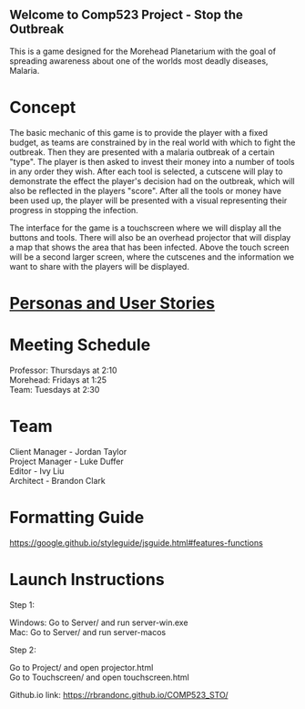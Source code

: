 ## Welcome to Comp523 Project - Stop the Outbreak
This is a game designed for the Morehead Planetarium with the goal of spreading awareness about one of the worlds most deadly diseases, Malaria.

# Concept
The basic mechanic of this game is to provide the player with a fixed budget, as teams are constrained by in the real world with which to fight the outbreak. Then they are presented with a malaria outbreak of a certain "type". The player is then asked to invest their money into a number of tools in any order they wish. After each tool is selected, a cutscene will play to demonstrate the effect the player's decision had on the outbreak, which will also be reflected in the players "score". After all the tools or money have been used up, the player will be presented with a visual representing their progress in stopping the infection.

The interface for the game is a touchscreen where we will display all the buttons and tools. There will also be an overhead projector that will display a map that shows the area that has been infected. Above the touch screen will be a second larger screen, where the cutscenes and the information we want to share with the players will be displayed.

# <a href="https://ivyjy312.github.io/COMP523_STO/personas">Personas and User Stories</a>

# Meeting Schedule
Professor: Thursdays at 2:10 <br>
Morehead: Fridays at 1:25 <br>
Team: Tuesdays at 2:30 <br>

# Team
Client Manager  - Jordan Taylor <br>
Project Manager - Luke Duffer <br>
Editor          - Ivy Liu <br>
Architect       - Brandon Clark <br>

# Formatting Guide
https://google.github.io/styleguide/jsguide.html#features-functions

# Launch Instructions
Step 1:

Windows: Go to Server/ and run server-win.exe<br>
Mac: Go to Server/ and run server-macos<br>

Step 2:

Go to Project/ and open projector.html<br>
Go to Touchscreen/ and open touchscreen.html<br>

Github.io link: https://rbrandonc.github.io/COMP523_STO/
